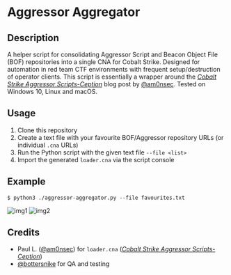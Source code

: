 # Aggressor Aggregator

## Description

A helper script for consolidating Aggressor Script and Beacon Object File (BOF) repositories into a single CNA for Cobalt Strike. Designed for automation in red team CTF environments with frequent setup/destruction of operator clients. This script is essentially a wrapper around the [_Cobalt Strike Aggressor Scripts-Ception_](https://amonsec.net/posts/2020/07/00000004/) blog post by [@am0nsec](https://twitter.com/am0nsec). Tested on Windows 10, Linux and macOS.

## Usage

1. Clone this repository
2. Create a text file with your favourite BOF/Aggressor repository URLs (or individual `.cna` URLs)
3. Run the Python script with the given text file `--file <list>`
4. Import the generated `loader.cna` via the script console

## Example

```shell
$ python3 ./aggressor-aggregator.py --file favourites.txt
```

![img1](https://github.com/sudonoodle/Aggressor-Aggregator/assets/52385049/dd082399-c3da-4493-84ee-ea5b7ec44a22)
![img2](https://github.com/sudonoodle/Aggressor-Aggregator/assets/52385049/e36e95c6-c331-49c2-b811-e5754d86c11d)

## Credits

- Paul L. ([@am0nsec](https://twitter.com/am0nsec)) for `loader.cna` ([_Cobalt Strike Aggressor Scripts-Ception_](https://amonsec.net/posts/2020/07/00000004/))
- [@bottersnike](https://github.com/Bottersnike) for QA and testing
